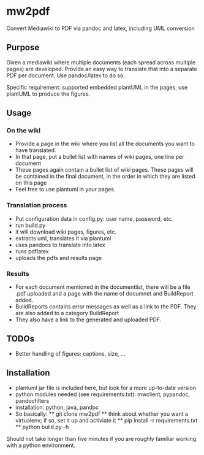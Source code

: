 # mw2pdf
Convert Mediawiki to PDF via pandoc and latex, including UML conversion 

## Purpose

Given a mediawiki where multiple documents (each spread across
multiple pages) are developed. Provide an
easy way to translate that into a separate PDF per document. Use
pandoc/latex to do so. 

Specific requirement: supported embedded plantUML in the pages, use
plantUML to produce the figures. 

## Usage

### On the wiki

* Provide a page in the wiki where you list all the documents you want
to have translated.
* In that page, put a bullet list with names of wiki pages, one line
per document
* These pages again contain a bullet list of wiki pages. These pages
  will be contained in the final document, in the order in which they
  are listed on this page
* Feel free  to use plantuml in your pages.  

### Translation process

* Put configuration data in config.py: user name, password, etc.
* run build.py
* it will download wiki pages, figures, etc.
* extracts uml, translates it via plantuml
* uses pandocs to translate into latex
* runs pdflatex
* uploads the pdfs and results page 

### Results

* For each document mentioned in the documentlist, there will be a
  file .pdf uploaded and a page with the name of documnet and
  BuildReport added. 
* BuildReports contains error messages as well as a link to the
  PDF. They are also added to a category BuildReport 
* They also have a link to the generated and uploaded PDF. 

## TODOs

* Better handling of figures: captions, size, ...

## Installation

* plantuml jar file is included here, but look for a more up-to-date
version
* python modules needed (see requirements.txt): mwclient, pypandoc, pandocfilters
* installation: python, java, pandoc
* So basically:
** git clone mw2pdf
** think about whether you want a virtualenv; if so, set it up and
activiate it
** pip install -r requirements.txt
** python build.py -h

Should not take longer than five minutes if you are roughly familiar
working with a python environment. 

